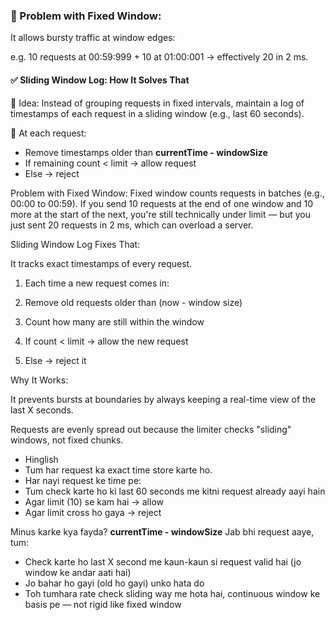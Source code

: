 ### 🚨 Problem with Fixed Window:
It allows bursty traffic at window edges:

e.g. 10 requests at 00:59:999 + 10 at 01:00:001 → effectively 20 in 2 ms.


#### ✅ Sliding Window Log: How It Solves That
📌 Idea:
Instead of grouping requests in fixed intervals, maintain a log of timestamps of each request in a sliding window (e.g., last 60 seconds).

🔁 At each request:
- Remove timestamps older than **currentTime - windowSize**
- If remaining count < limit → allow request
- Else → reject

Problem with Fixed Window:
Fixed window counts requests in batches (e.g., 00:00 to 00:59). If you send 10 requests at the end of one window and 10 more at the start of the next, you're still technically under limit — but you just sent 20 requests in 2 ms, which can overload a server.

Sliding Window Log Fixes That:

It tracks exact timestamps of every request.

 1. Each time a new request comes in:
  
2. Remove old requests older than (now - window size)
  
3. Count how many are still within the window
  
4. If count < limit → allow the new request
  
5. Else → reject it

Why It Works:

It prevents bursts at boundaries by always keeping a real-time view of the last X seconds.

Requests are evenly spread out because the limiter checks "sliding" windows, not fixed chunks.

* Hinglish
* Tum har request ka exact time store karte ho.
* Har nayi request ke time pe:
* Tum check karte ho ki last 60 seconds me kitni request already aayi hain
* Agar limit (10) se kam hai → allow
* Agar limit cross ho gaya → reject

 Minus karke kya fayda? **currentTime - windowSize**
Jab bhi request aaye, tum:
* Check karte ho last X second me kaun-kaun si request valid hai (jo window ke andar aati hai)
* Jo bahar ho gayi (old ho gayi) unko hata do
* Toh tumhara rate check sliding way me hota hai, continuous window ke basis pe — not rigid like fixed window

